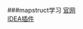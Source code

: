 ###mapstruct学习
[官网](http://mapstruct.org/)		
[IDEA插件](https://plugins.jetbrains.com/plugin/10036-mapstruct-support)			
